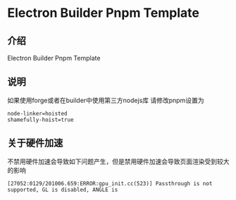 # Electron Builder Pnpm Template

## 介绍
Electron Builder Pnpm Template

## 说明
如果使用forge或者在builder中使用第三方nodejs库
请修改pnpm设置为
```
node-linker=hoisted
shamefully-hoist=true
```

## 关于硬件加速
不禁用硬件加速会导致如下问题产生，但是禁用硬件加速会导致页面渲染受到较大的影响
```
[27052:0129/201006.659:ERROR:gpu_init.cc(523)] Passthrough is not supported, GL is disabled, ANGLE is
```

